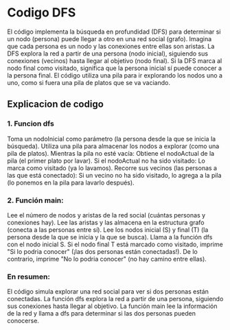 # Codigo DFS
El código implementa la búsqueda en profundidad (DFS) para determinar si un nodo (persona) puede llegar a otro en una red social (grafo). 
Imagina que cada persona es un nodo y las conexiones entre ellas son aristas. La DFS explora la red a partir de una persona (nodo inicial), siguiendo 
sus conexiones (vecinos) hasta llegar al objetivo (nodo final). Si la DFS marca al nodo final como visitado, significa que la persona inicial sí puede 
conocer a la persona final. El código utiliza una pila para ir explorando los nodos uno a uno, como si fuera una pila de platos que se va vaciando.
## Explicacion de codigo
### 1. Funcion dfs
Toma un nodoInicial como parámetro (la persona desde la que se inicia la búsqueda).
Utiliza una pila para almacenar los nodos a explorar (como una pila de platos).
Mientras la pila no esté vacía:
Obtiene el nodoActual de la pila (el primer plato por lavar).
Si el nodoActual no ha sido visitado:
Lo marca como visitado (ya lo lavamos).
Recorre sus vecinos (las personas a las que está conectado):
Si un vecino no ha sido visitado, lo agrega a la pila (lo ponemos en la pila para lavarlo después).
### 2. Función main:
Lee el número de nodos y aristas de la red social (cuántas personas y conexiones hay).
Lee las aristas y las almacena en la estructura grafo (conecta a las personas entre sí).
Lee los nodos inicial (S) y final (T) (la persona desde la que se inicia y la que se busca).
Llama a la función dfs con el nodo inicial S.
Si el nodo final T está marcado como visitado, imprime "Si lo podria conocer" (¡las dos personas están conectadas!).
De lo contrario, imprime "No lo podria conocer" (no hay camino entre ellas).
### En resumen:
El código simula explorar una red social para ver si dos personas están conectadas.
La función dfs explora la red a partir de una persona, siguiendo sus conexiones hasta llegar al objetivo.
La función main lee la información de la red y llama a dfs para determinar si las dos personas pueden conocerse.
